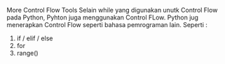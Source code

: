 More Control Flow Tools
Selain while yang digunakan unutk Control Flow pada Python, Pyhton juga menggunakan Control FLow. Python jug menerapkan Control Flow seperti bahasa pemrograman lain.
Seperti :
1. if / elif / else
2. for
3. range()

